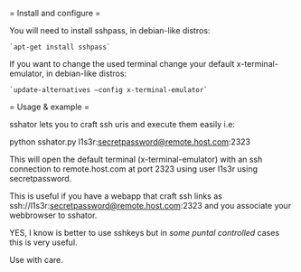 
= Install and configure =

You will need to install sshpass, in debian-like distros:

    `apt-get install sshpass`

If you want to change the used terminal change your default x-terminal-emulator,
in debian-like distros:
    
    `update-alternatives –config x-terminal-emulator`

= Usage & example =

sshator lets you to craft ssh uris and execute them easily i.e:

   python sshator.py l1s3r:secretpassword@remote.host.com:2323

This will open the default terminal (x-terminal-emulator) with an ssh
connection to remote.host.com at port 2323 using user l1s3r using
secretpassword.

This is useful if you have a webapp that craft ssh links as
ssh://l1s3r:secretpassword@remote.host.com:2323 and you
associate your webbrowser to sshator.

YES, I know is better to use sshkeys but in *some* *puntal* *controlled* cases
this is very useful.


Use with care.
